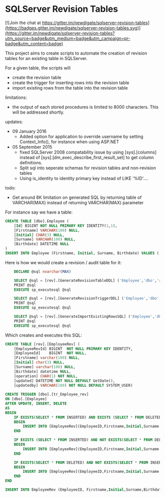 # SQLServer Revision Tables

[![Join the chat at https://gitter.im/newdigate/sqlserver-revision-tables](https://badges.gitter.im/newdigate/sqlserver-revision-tables.svg)](https://gitter.im/newdigate/sqlserver-revision-tables?utm_source=badge&utm_medium=badge&utm_campaign=pr-badge&utm_content=badge)

This project aims to create scripts to automate the creation of revision tables for an existing table in SQLServer.

For a given table, the scripts will 
* create the revision table
* create the trigger for inserting rows into the revision table
* import existing rows from the table into the revision table

limitations:
* the output of each stored procedures is limited to 8000 characters. This will be addressed shortly. 

updates:
* 09 January 2016
	* Added option for application to override username by setting Context_Info(), for instance when using ASP.NET
* 05 September 2015
	* fixed SQLServer 2008 compatability issue by using [sys].[columns] instead of [sys].[dm_exec_describe_first_result_set] to get column definitions.
	* Split sql into seperate schemas for revision tables and non-revision tables
	* Using is_identity to identity primary key instead of LIKE '%ID'....

todo:
* Get around 8K limitation on generated SQL by returning table of VARCHAR(MAX) instead of returning VARCHAR(MAX) parameter

For instance say we have a table:
```sql
CREATE TABLE [dbo].Employee (
    [Id] BIGINT NOT NULL PRIMARY KEY IDENTITY(1,1),
    [Firstname] VARCHAR(100) NULL,
    [Initial] CHAR(3) NULL,
    [Surname] VARCHAR(100) NULL,
    [Birthdate] DATETIME NULL
)
INSERT INTO Employee (Firstname, Initial, Surname, Birthdate) VALUES ('Nic', 'C', 'Newdigate',GetDate())
```

Here is how we would create a revision / audit table for it:
```sql
    DECLARE @sql nvarchar(MAX)

    SELECT @sql = [rev].[GenerateRevisionTableDDL] ('Employee','dbo','rev')
    PRINT @sql
    EXECUTE sp_executesql @sql

    SELECT @sql = [rev].[GenerateRevisionTriggerDDL] ('Employee','dbo','rev')
    PRINT @sql
    EXECUTE sp_executesql @sql

    SELECT @sql = [rev].[GenerateImportExistingRowsSQL] ('Employee','dbo','rev')
    PRINT @sql
    EXECUTE sp_executesql @sql
```

Which creates and executes this SQL:
```sql
CREATE TABLE [rev].[EmployeeRev] (
	[EmployeeRevId]	BIGINT	NOT NULL PRIMARY KEY IDENTITY,
	[EmployeeId]	BIGINT	NOT NULL,
	[Firstname] varchar(100) NULL,
	[Initial] char(3) NULL,
	[Surname] varchar(100) NULL,
	[Birthdate] datetime NULL,
	[operation] CHAR(1) NOT NULL,
	[updated] DATETIME NOT NULL DEFAULT GetDate(),
	[updatedby] VARCHAR(100) NOT NULL DEFAULT SYSTEM_USER)
	
CREATE TRIGGER [dbo].[tr_Employee_rev]
ON [dbo].[Employee]
AFTER UPDATE, INSERT, DELETE
AS
BEGIN
	IF EXISTS(SELECT * FROM INSERTED) AND EXISTS (SELECT * FROM DELETED)
	BEGIN
		INSERT INTO [EmployeeRev](EmployeeID,Firstname,Initial,Surname,Birthdate,operation, updated, updatedby) SELECT inserted.ID, inserted.Firstname,inserted.Initial,inserted.Surname,inserted.Birthdate,'u', GetDate(), SYSTEM_USER FROM INSERTED
	END	

	IF EXISTS (SELECT * FROM INSERTED) AND NOT EXISTS(SELECT * FROM DELETED)
	BEGIN
		INSERT INTO [EmployeeRev](EmployeeID,Firstname,Initial,Surname,Birthdate,operation, updated, updatedby) SELECT inserted.ID, inserted.Firstname,inserted.Initial,inserted.Surname,inserted.Birthdate,'i', GetDate(), SYSTEM_USER FROM INSERTED
	END

	IF EXISTS(SELECT * FROM DELETED) AND NOT EXISTS(SELECT * FROM INSERTED)
	BEGIN
		INSERT INTO [EmployeeRev](EmployeeID,Firstname,Initial,Surname,Birthdate,operation, updated, updatedby) SELECT deleted.ID, deleted.Firstname,deleted.Initial,deleted.Surname,deleted.Birthdate,'d', GetDate(), SYSTEM_USER FROM DELETED 
	END
END

INSERT INTO EmployeeRev (EmployeeID, Firstname,Initial,Surname,Birthdate, operation) SELECT u.ID, u.Firstname,u.Initial,u.Surname,u.Birthdate, 'i'  from [Employee] u
```